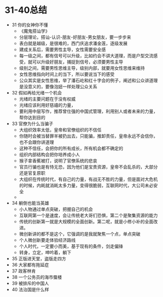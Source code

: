 

# 31-40总结

* 31 你的女神你不懂
    - 《魔鬼搭讪学》
    - 分层理论，搭讪-认识-朋友-好朋友-男女朋友，要一步步来
    - 表白就是越级，是很难的，西门庆追求潘金莲，逐级发展
    - 建成关系后，需要男性主导，女性需要安全感
    - 每一级之间，都有信号可以升级，比如约会不讲大道理，而是户型交流感受，就可以升级好朋友，捕捉到信号，必须要男性主导
    - 级别之间，需要男性思维主导，级别内部，就要用女性思维来维持
    - 女性思维指向时间上的当下，所以要说当下的感受
    - 公众其实是女性思维，举了潘石屹和红十字会的例子，阐述和公众讲道理是没意义的，要像泡妞一样处理公众关系
* 32 假如再给光绪一个机会
    - 光绪的主要问题在于没有权威
    - 光绪应该利用好慈禧的力量，
    - 要利用中层写作，推荐曾仕强的中国式管理，利用别人或者未来的力量，帮你达到目的
* 33 官僚为什么当骗子
    - 大组织效率太低，皇帝和官僚组织的不信任
    - 你随时会被当替罪羊被扔出去，只能骗，推卸责任，皇帝永远不会信你，也不会跟你讲道理
    - 这种不信任，会把你的所有成长，所有机会都不确定的
    - 组织内部结构会把你培养成小人
    - 猴子拿香蕉被打，说明了官僚系统的悲哀
    - 官员行骗也是有恃无恐，因为他们是宝贵资源，皇帝不会乱杀的，大部分还是官复原职
    - 大组织在传统时代，有自己的力量，有战无不胜的力量，但是面对大危机的时候，内耗就消耗太多力量，变得很脆弱，互联网时代，大公司未必安全
    - 
* 34 躺倒也能当英雄
    - 小人物通过单点突破，把握自己的机会
    - 互联网第一个是速度，会让传统老大哥们恐惧，第二个是聚集资源的能力
    - 传统的创新第一就是大规模的全面创新。第二呢，就是小修小补的全面改进。
    - 微创新讲的都不是这个，它强调的是我就聚焦一个点，单点突破
    - 个人微创新要走体验经济路线
    - 个人时代，一定要小而美，基于现有的条件，剑走偏锋
    - 转身，立定，呻吟着，躺下
* 35 正版进天堂，盗版走四方
* 36 大家都有拖延症
* 37 政客林肯
* 38 一个公务员的海市蜃楼
* 39 被排斥的中国人
* 40 法治国是什么样



